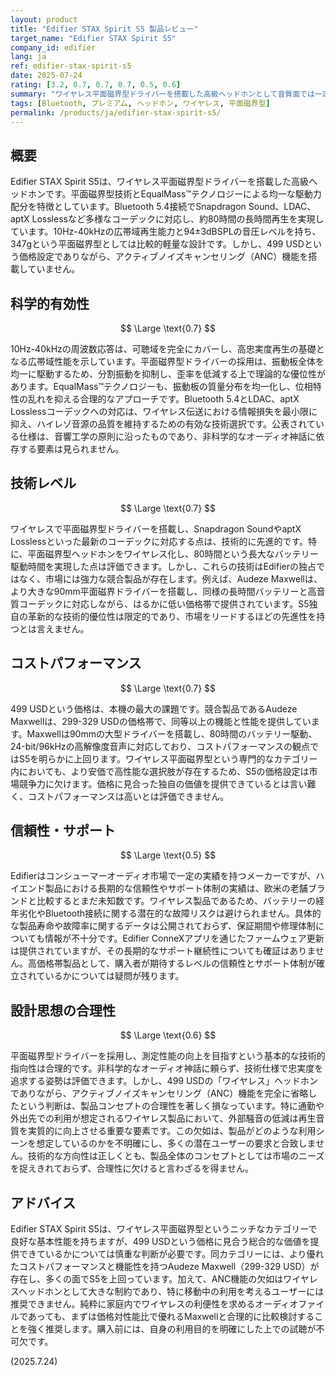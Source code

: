 ```yaml
---
layout: product
title: "Edifier STAX Spirit S5 製品レビュー"
target_name: "Edifier STAX Spirit S5"
company_id: edifier
lang: ja
ref: edifier-stax-spirit-s5
date: 2025-07-24
rating: [3.2, 0.7, 0.7, 0.7, 0.5, 0.6]
summary: "ワイヤレス平面磁界型ドライバーを搭載した高級ヘッドホンとして音質面では一定の評価が可能なものの、499 USDという価格に見合わない機能性の欠如（特にANC非搭載）と、コストパフォーマンスに優れた競合の存在により、総合的な価値に厳しい課題を持つ製品です。"
tags: [Bluetooth, プレミアム, ヘッドホン, ワイヤレス, 平面磁界型]
permalink: /products/ja/edifier-stax-spirit-s5/
---
```

## 概要

Edifier STAX Spirit S5は、ワイヤレス平面磁界型ドライバーを搭載した高級ヘッドホンです。平面磁界型技術とEqualMass™テクノロジーによる均一な駆動力配分を特徴としています。Bluetooth 5.4接続でSnapdragon Sound、LDAC、aptX Losslessなど多様なコーデックに対応し、約80時間の長時間再生を実現しています。10Hz-40kHzの広帯域再生能力と94±3dBSPLの音圧レベルを持ち、347gという平面磁界型としては比較的軽量な設計です。しかし、499 USDという価格設定でありながら、アクティブノイズキャンセリング（ANC）機能を搭載していません。

## 科学的有効性

$$ \Large \text{0.7} $$

10Hz-40kHzの周波数応答は、可聴域を完全にカバーし、高忠実度再生の基礎となる広帯域性能を示しています。平面磁界型ドライバーの採用は、振動板全体を均一に駆動するため、分割振動を抑制し、歪率を低減する上で理論的な優位性があります。EqualMass™テクノロジーも、振動板の質量分布を均一化し、位相特性の乱れを抑える合理的なアプローチです。Bluetooth 5.4とLDAC、aptX Losslessコーデックへの対応は、ワイヤレス伝送における情報損失を最小限に抑え、ハイレゾ音源の品質を維持するための有効な技術選択です。公表されている仕様は、音響工学の原則に沿ったものであり、非科学的なオーディオ神話に依存する要素は見られません。

## 技術レベル

$$ \Large \text{0.7} $$

ワイヤレスで平面磁界型ドライバーを搭載し、Snapdragon SoundやaptX Losslessといった最新のコーデックに対応する点は、技術的に先進的です。特に、平面磁界型ヘッドホンをワイヤレス化し、80時間という長大なバッテリー駆動時間を実現した点は評価できます。しかし、これらの技術はEdifierの独占ではなく、市場には強力な競合製品が存在します。例えば、Audeze Maxwellは、より大きな90mm平面磁界ドライバーを搭載し、同様の長時間バッテリーと高音質コーデックに対応しながら、はるかに低い価格帯で提供されています。S5独自の革新的な技術的優位性は限定的であり、市場をリードするほどの先進性を持つとは言えません。

## コストパフォーマンス

$$ \Large \text{0.7} $$

499 USDという価格は、本機の最大の課題です。競合製品であるAudeze Maxwellは、299-329 USDの価格帯で、同等以上の機能と性能を提供しています。Maxwellは90mmの大型ドライバーを搭載し、80時間のバッテリー駆動、24-bit/96kHzの高解像度音声に対応しており、コストパフォーマンスの観点ではS5を明らかに上回ります。ワイヤレス平面磁界型という専門的なカテゴリー内においても、より安価で高性能な選択肢が存在するため、S5の価格設定は市場競争力に欠けます。価格に見合った独自の価値を提供できているとは言い難く、コストパフォーマンスは高いとは評価できません。

## 信頼性・サポート

$$ \Large \text{0.5} $$

Edifierはコンシューマーオーディオ市場で一定の実績を持つメーカーですが、ハイエンド製品における長期的な信頼性やサポート体制の実績は、欧米の老舗ブランドと比較するとまだ未知数です。ワイヤレス製品であるため、バッテリーの経年劣化やBluetooth接続に関する潜在的な故障リスクは避けられません。具体的な製品寿命や故障率に関するデータは公開されておらず、保証期間や修理体制についても情報が不十分です。Edifier ConneXアプリを通じたファームウェア更新は提供されていますが、その長期的なサポート継続性についても確証はありません。高価格帯製品として、購入者が期待するレベルの信頼性とサポート体制が確立されているかについては疑問が残ります。

## 設計思想の合理性

$$ \Large \text{0.6} $$

平面磁界型ドライバーを採用し、測定性能の向上を目指すという基本的な技術的指向性は合理的です。非科学的なオーディオ神話に頼らず、技術仕様で忠実度を追求する姿勢は評価できます。しかし、499 USDの「ワイヤレス」ヘッドホンでありながら、アクティブノイズキャンセリング（ANC）機能を完全に省略したという判断は、製品コンセプトの合理性を著しく損なっています。特に通勤や外出先での利用が想定されるワイヤレス製品において、外部騒音の低減は再生音質を実質的に向上させる重要な要素です。この欠如は、製品がどのような利用シーンを想定しているのかを不明確にし、多くの潜在ユーザーの要求と合致しません。技術的な方向性は正しくとも、製品全体のコンセプトとしては市場のニーズを捉えきれておらず、合理性に欠けると言わざるを得ません。

## アドバイス

Edifier STAX Spirit S5は、ワイヤレス平面磁界型というニッチなカテゴリーで良好な基本性能を持ちますが、499 USDという価格に見合う総合的な価値を提供できているかについては慎重な判断が必要です。同カテゴリーには、より優れたコストパフォーマンスと機能性を持つAudeze Maxwell（299-329 USD）が存在し、多くの面でS5を上回っています。加えて、ANC機能の欠如はワイヤレスヘッドホンとして大きな制約であり、特に移動中の利用を考えるユーザーには推奨できません。純粋に家庭内でワイヤレスの利便性を求めるオーディオファイルであっても、まずは価格対性能比で優れるMaxwellと合理的に比較検討することを強く推奨します。購入前には、自身の利用目的を明確にした上での試聴が不可欠です。

(2025.7.24)

